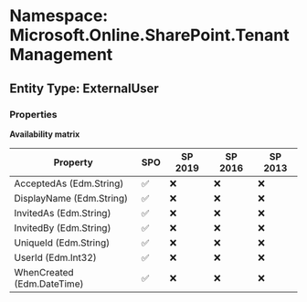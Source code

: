 # Namespace: Microsoft.Online.SharePoint.TenantManagement

## Entity Type: ExternalUser

### Properties

**Availability matrix**

Property | SPO | SP 2019 | SP 2016 | SP 2013
----------|-----|---------|---------|--------
AcceptedAs (Edm.String) | ✅ | ❌ | ❌ | ❌
DisplayName (Edm.String) | ✅ | ❌ | ❌ | ❌
InvitedAs (Edm.String) | ✅ | ❌ | ❌ | ❌
InvitedBy (Edm.String) | ✅ | ❌ | ❌ | ❌
UniqueId (Edm.String) | ✅ | ❌ | ❌ | ❌
UserId (Edm.Int32) | ✅ | ❌ | ❌ | ❌
WhenCreated (Edm.DateTime) | ✅ | ❌ | ❌ | ❌

